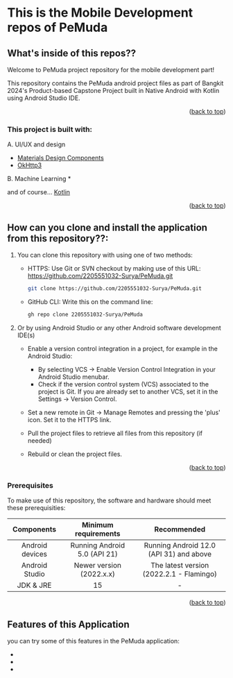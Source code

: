 # This is the Mobile Development repos of PeMuda

## What's inside of this repos??

Welcome to PeMuda project repository for the mobile development part! 

This repository contains the PeMuda android project files as part of Bangkit 2024's Product-based Capstone Project built in Native Android with Kotlin using Android Studio IDE.

<p align="right">(<a href="#top">back to top</a>)</p>


### This project is built with:

A. UI/UX and design
* [Materials Design Components](https://github.com/material-components/material-components-android)
* [OkHttp3](https://github.com/square/okhttp)

B. Machine Learning
* 

and of course... [Kotlin](https://github.com/JetBrains/kotlin)

<p align="right">(<a href="#top">back to top</a>)</p>


## How can you clone and install the application from this repository??:
1. You can clone this repository with using one of two methods:
	- HTTPS: Use Git or SVN checkout by making use of this URL: https://github.com/2205551032-Surya/PeMuda.git
	   ```sh
	   git clone https://github.com/2205551032-Surya/PeMuda.git
	   ```
	- GitHub CLI: Write this on the command line: 
	   ```sh
	   gh repo clone 2205551032-Surya/PeMuda
	   ```

2. Or by using Android Studio or any other Android software development IDE(s)
	- Enable a version control integration in a project, for example in the Android Studio:
		- By selecting VCS -> Enable Version Control Integration in your Android Studio menubar.
		- Check if the version control system (VCS) associated to the project is Git. 
		If you are already set to another VCS, set it in the Settings -> Version Control.
		
	- Set a new remote in Git -> Manage Remotes and pressing the 'plus' icon. Set it to the HTTPS link.
	- Pull the project files to retrieve all files from this repository (if needed)
	- Rebuild or clean the project files.

<p align="right">(<a href="#top">back to top</a>)</p>

### Prerequisites

To make use of this repository, the software and hardware should meet these prerequisities:

| Components | Minimum requirements | Recommended
| :---: | :---: | :---: |
| Android devices | Running Android 5.0 (API 21) | Running Android 12.0 (API 31) and above |
| Android Studio | Newer version (2022.x.x) | The latest version (2022.2.1 - Flamingo) |
| JDK & JRE | 15 | - |

<p align="right">(<a href="#top">back to top</a>)</p>

## Features of this Application

you can try some of this features in the PeMuda application:

* 
* 
* 
